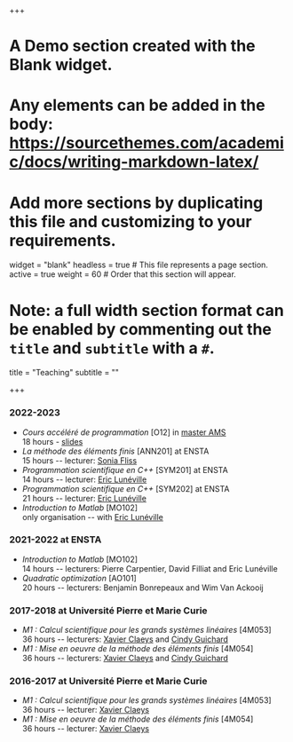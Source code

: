 +++
# A Demo section created with the Blank widget.
# Any elements can be added in the body: https://sourcethemes.com/academic/docs/writing-markdown-latex/
# Add more sections by duplicating this file and customizing to your requirements.

widget = "blank"
headless = true  # This file represents a page section.
active = true
weight = 60  # Order that this section will appear.

# Note: a full width section format can be enabled by commenting out the `title` and `subtitle` with a `#`.
title = "Teaching"
subtitle = ""

+++

### 2022-2023

- *Cours accéléré de programmation* [O12] in [master AMS](https://uma.ensta-paris.fr/modsim/)\
18 hours - [slides](https://pierremarchand20.github.io/slides/2022_07_O12_course)
- *La méthode des éléments finis* [ANN201] at ENSTA\
15 hours -- lecturer: [Sonia Fliss](https://perso.ensta-paris.fr/~fliss/Sonia_Fliss_web_page/Accueil.html)
- *Programmation scientifique en C++* [SYM201] at ENSTA\
14 hours -- lecturer: [Eric Lunéville](https://uma.ensta-paris.fr/~lunevill)
- *Programmation scientifique en C++* [SYM202] at ENSTA\
21 hours -- lecturer: [Eric Lunéville](https://uma.ensta-paris.fr/~lunevill)
- *Introduction to Matlab* [MO102]\
only organisation -- with [Eric Lunéville](https://uma.ensta-paris.fr/~lunevill)

### 2021-2022 at ENSTA

- *Introduction to Matlab* [MO102]\
14 hours -- lecturers: Pierre Carpentier, David Filliat and Eric Lunéville
- *Quadratic optimization* [AO101]\
20 hours -- lecturers: Benjamin Bonrepeaux and Wim Van Ackooij

### 2017-2018 at Université Pierre et Marie Curie

- *M1 : Calcul scientifique pour les grands systèmes linéaires* [4M053]\
36 hours -- lecturers: [Xavier Claeys](https://www.ljll.math.upmc.fr/~claeys/) and [Cindy Guichard](http://cindy-guichard.toile-libre.org)
- *M1 : Mise en oeuvre de la méthode des éléments finis* [4M054]\
36 hours -- lecturers: [Xavier Claeys](https://www.ljll.math.upmc.fr/~claeys/) and [Cindy Guichard](http://cindy-guichard.toile-libre.org)

### 2016-2017 at Université Pierre et Marie Curie

- *M1 : Calcul scientifique pour les grands systèmes linéaires* [4M053]\
36 hours -- lecturer: [Xavier Claeys](https://www.ljll.math.upmc.fr/~claeys/)
- *M1 : Mise en oeuvre de la méthode des éléments finis* [4M054]\
36 hours -- lecturer: [Xavier Claeys](https://www.ljll.math.upmc.fr/~claeys/)
